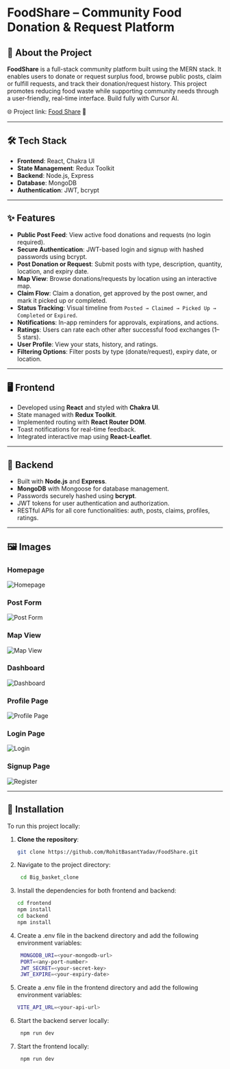 # FoodShare – Community Food Donation & Request Platform

## 🥗 About the Project

**FoodShare** is a full-stack community platform built using the MERN stack. It enables users to donate or request surplus food, browse public posts, claim or fulfill requests, and track their donation/request history. This project promotes reducing food waste while supporting community needs through a user-friendly, real-time interface. Build fully with Cursor AI.

🌐 Project link: [Food Share](https://food-share-community.netlify.app/) 🚀

---

## 🛠️ Tech Stack

- **Frontend**: React, Chakra UI
- **State Management**: Redux Toolkit
- **Backend**: Node.js, Express
- **Database**: MongoDB
- **Authentication**: JWT, bcrypt

---

## ✨ Features

- **Public Post Feed**: View active food donations and requests (no login required).
- **Secure Authentication**: JWT-based login and signup with hashed passwords using bcrypt.
- **Post Donation or Request**: Submit posts with type, description, quantity, location, and expiry date.
- **Map View**: Browse donations/requests by location using an interactive map.
- **Claim Flow**: Claim a donation, get approved by the post owner, and mark it picked up or completed.
- **Status Tracking**: Visual timeline from `Posted → Claimed → Picked Up → Completed` or `Expired`.
- **Notifications**: In-app reminders for approvals, expirations, and actions.
- **Ratings**: Users can rate each other after successful food exchanges (1–5 stars).
- **User Profile**: View your stats, history, and ratings.
- **Filtering Options**: Filter posts by type (donate/request), expiry date, or location.

---

## 🖥️ Frontend

- Developed using **React** and styled with **Chakra UI**.
- State managed with **Redux Toolkit**.
- Implemented routing with **React Router DOM**.
- Toast notifications for real-time feedback.
- Integrated interactive map using **React-Leaflet**.

---

## 🧩 Backend

- Built with **Node.js** and **Express**.
- **MongoDB** with Mongoose for database management.
- Passwords securely hashed using **bcrypt**.
- JWT tokens for user authentication and authorization.
- RESTful APIs for all core functionalities: auth, posts, claims, profiles, ratings.

---

## 🖼️ Images

### Homepage  
![Homepage](https://raw.githubusercontent.com/RohitBasantYadav/Big_basket_clone/main/frontend/public/Home.png)

### Post Form  
![Post Form](https://raw.githubusercontent.com/RohitBasantYadav/Big_basket_clone/main/frontend/public/Home.png)

### Map View  
![Map View](https://raw.githubusercontent.com/RohitBasantYadav/Big_basket_clone/main/frontend/public/Home.png)

### Dashboard 
![Dashboard](https://raw.githubusercontent.com/RohitBasantYadav/Big_basket_clone/main/frontend/public/Home.png)

### Profile Page  
![Profile Page](https://raw.githubusercontent.com/RohitBasantYadav/Big_basket_clone/main/frontend/public/Home.png)

### Login Page  
![Login](https://raw.githubusercontent.com/RohitBasantYadav/Big_basket_clone/main/frontend/public/Home.png)

### Signup Page  
![Register](https://raw.githubusercontent.com/RohitBasantYadav/Big_basket_clone/main/frontend/public/Home.png)

---

## 🚀 Installation

To run this project locally:

1. **Clone the repository**:
   ```bash
   git clone https://github.com/RohitBasantYadav/FoodShare.git
2. Navigate to the project directory:

   ```bash
    cd Big_basket_clone

3. Install the dependencies for both frontend and backend:

   ```bash
   cd frontend
   npm install
   cd backend
   npm install

4. Create a .env file in the backend directory and add the following environment variables:

   ```bash
    MONGODB_URI=<your-mongodb-url>
    PORT=<any-port-number>
    JWT_SECRET=<your-secret-key>
    JWT_EXPIRE=<your-expiry-date>

5. Create a .env file in the frontend directory and add the following environment variables:

    ```bash
    VITE_API_URL=<your-api-url>

6. Start the backend server locally:

   ```bash
    npm run dev

7. Start the frontend locally:

   ```bash
    npm run dev

    